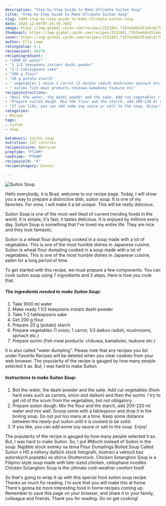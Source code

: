 ```yaml
---
description: "Step-by-Step Guide to Make Ultimate Suiton Soup"
title: "Step-by-Step Guide to Make Ultimate Suiton Soup"
slug: 1499-step-by-step-guide-to-make-ultimate-suiton-soup
date: 2020-12-04T07:54:59.766Z
image: https://img-global.cpcdn.com/recipes/2521861_f1b7ee4da351ebc0/751x532cq70/suiton-soup-recipe-main-photo.jpg
thumbnail: https://img-global.cpcdn.com/recipes/2521861_f1b7ee4da351ebc0/751x532cq70/suiton-soup-recipe-main-photo.jpg
cover: https://img-global.cpcdn.com/recipes/2521861_f1b7ee4da351ebc0/751x532cq70/suiton-soup-recipe-main-photo.jpg
author: Ella Lowe
ratingvalue: 4.1
reviewcount: 40278
recipeingredient:
- "1000 ml water"
- "1 1/2 teaspoons instant dashi powder"
- "1-2 tablespoons sake"
- "200 g flour"
- "20 g potato starch"
- " vegetables 1 onion 1 carrot 13 daikon radish mushrooms spinach etc"
- " surimi fish meat products chikuwa kamaboko tsukune etc"
recipeinstructions:
- "Boil the water, the dashi powder and the sake. Add cut vegetables (from hard ones such as carrots, onion and daikon) and then the surimi. I try to get rid of the scum from the vegetables, but not obligatory."
- "Prepare suiton dough. Mix the flour and the starch, add 200-220 ml water and mix well. Scoop some with a tablespoon and drop it in the boiling soup. Do not put too many at a time. Keep some distance between the newly-put suiton until it is cooked to be solid."
- "If you like, you can add some soy sauce or salt to the soup. Enjoy!"
categories:
- Recipe
tags:
- suiton
- soup

katakunci: suiton soup 
nutrition: 127 calories
recipecuisine: American
preptime: "PT24M"
cooktime: "PT60M"
recipeyield: "4"
recipecategory: Dinner

---
```



![Suiton Soup](https://img-global.cpcdn.com/recipes/2521861_f1b7ee4da351ebc0/751x532cq70/suiton-soup-recipe-main-photo.jpg)

Hello everybody, it is Brad, welcome to our recipe page. Today, I will show you a way to prepare a distinctive dish, suiton soup. It is one of my favorites. For mine, I will make it a bit unique. This will be really delicious.

Suiton Soup is one of the most well liked of current trending foods in the world. It is simple, it's fast, it tastes delicious. It is enjoyed by millions every day. Suiton Soup is something that I've loved my entire life. They are nice and they look fantastic.

Suiton is a wheat flour dumpling cooked in a soup made with a lot of vegetables. This is one of the most humble dishes in Japanese cuisine. Suiton is wheat flour dumpling cooked in a soup made with a lot of vegetables. This is one of the most humble dishes in Japanese cuisine, eaten for a long period of time.


To get started with this recipe, we must prepare a few components. You can cook suiton soup using 7 ingredients and 3 steps. Here is how you cook that.

<!--inarticleads1-->

##### The ingredients needed to make Suiton Soup:

1. Take 1000 ml water
1. Make ready 1 1/2 teaspoons instant dashi powder
1. Take 1-2 tablespoons sake
1. Get 200 g flour
1. Prepare 20 g (potato) starch
1. Prepare  vegetables (1 onion, 1 carrot, 1/3 daikon radish, mushrooms, spinach etc.)
1. Prepare  surimi (fish meat products: chikuwa, kamaboko, tsukune etc.)


It is also called &#34;water dumpling&#34;. Please note that any recipes you list under Favorite Recipes will be deleted when you clear cookies from your web browser. The popularity of the recipe is gauged by how many people selected it as. But, I was hard to make Suiton. 

<!--inarticleads2-->

##### Instructions to make Suiton Soup:

1. Boil the water, the dashi powder and the sake. Add cut vegetables (from hard ones such as carrots, onion and daikon) and then the surimi. I try to get rid of the scum from the vegetables, but not obligatory.
1. Prepare suiton dough. Mix the flour and the starch, add 200-220 ml water and mix well. Scoop some with a tablespoon and drop it in the boiling soup. Do not put too many at a time. Keep some distance between the newly-put suiton until it is cooked to be solid.
1. If you like, you can add some soy sauce or salt to the soup. Enjoy!


The popularity of the recipe is gauged by how many people selected it as. But, I was hard to make Suiton. So, I put #Mochi instead of Suiton in the soup. Najděte stock snímky na téma Flour Dumplings Boiled Soup Called Suiton v HD a miliony dalších stock fotografií, ilustrací a vektorů bez autorských poplatků ve sbírce Shutterstock. Chicken Sotanghon Soup is a Filipino-style soup made with bite-sized chicken, cellophane noodles Chicken Sotanghon Soup is the ultimate cold-weather comfort food! 

So that's going to wrap it up with this special food suiton soup recipe. Thanks so much for reading. I'm sure that you will make this at home. There's gonna be more interesting food in home recipes coming up. Remember to save this page on your browser, and share it to your family, colleague and friends. Thank you for reading. Go on get cooking!
